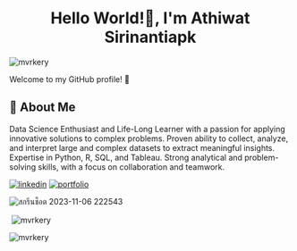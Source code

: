 <h1 align="center"> Hello World!👋, I'm Athiwat Sirinantiapk</h1>
<p align="left"> <img src="https://komarev.com/ghpvc/?username=mvrkery&label=Profile%20views&color=0e75b6&style=flat" alt="mvrkery" /> </p>


Welcome to my GitHub profile! 🎉

## 🚀 About Me

Data Science Enthusiast and Life-Long Learner with a passion for applying innovative solutions to complex problems. Proven ability to collect, analyze, and interpret large and complex datasets to extract meaningful insights. Expertise in Python, R, SQL, and Tableau. Strong analytical and problem-solving skills, with a focus on collaboration and teamwork.

[![linkedin](https://img.shields.io/badge/linkedin-0A66C2?style=for-the-badge&logo=linkedin&logoColor=white)](https://www.linkedin.com/)
[![portfolio](https://img.shields.io/badge/my_portfolio-000?style=for-the-badge&logo=ko-fi&logoColor=white)](https://katherineoelsner.com/)

![สกรีนช็อต 2023-11-06 222543](https://github.com/Mvrkery/Mvrkery/assets/138161362/cadd023c-01d7-4dae-81f8-02029ba00c74)



<p>&nbsp;<img align="center" src="https://github-readme-stats.vercel.app/api?username=mvrkery&show_icons=true&locale=en" alt="mvrkery" /></p>

<p><img align="center" src="https://github-readme-streak-stats.herokuapp.com/?user=mvrkery&" alt="mvrkery" /></p>
